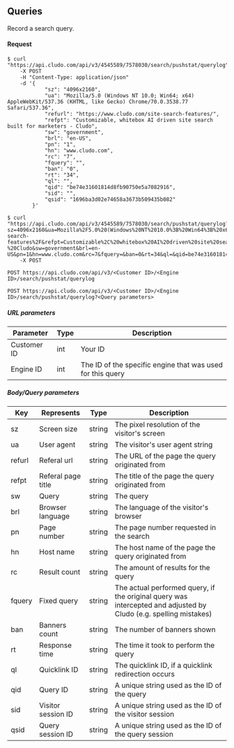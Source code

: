 <h2 id="tracking_queries">Queries</h2>

Record a search query.

<h4>Request</h4>

```shell
$ curl "https://api.cludo.com/api/v3/4545589/7578030/search/pushstat/querylog"
    -X POST
    -H "Content-Type: application/json"
    -d '{
            "sz": "4096x2160",
            "ua": "Mozilla/5.0 (Windows NT 10.0; Win64; x64) AppleWebKit/537.36 (KHTML, like Gecko) Chrome/70.0.3538.77 Safari/537.36",
            "refurl": "https://www.cludo.com/site-search-features/",
            "refpt": "Customizable, whitebox AI driven site search built for marketers - Cludo",
            "sw": "government",
            "brl": "en-US",
            "pn": "1",
            "hn": "www.cludo.com",
            "rc": "7",
            "fquery": "",
            "ban": "0",
            "rt": "34",
            "ql": "",
            "qid": "be74e31601814d8fb90750e5a7082916",
            "sid": "",
            "qsid": "1696ba3d02e74658a3673b509435b082"
        }'
```

```shell
$ curl "https://api.cludo.com/api/v3/4545589/7578030/search/pushstat/querylog?sz=4096x2160&ua=Mozilla%2F5.0%20(Windows%20NT%2010.0%3B%20Win64%3B%20x64)%20AppleWebKit%2F537.36%20(KHTML%2C%20like%20Gecko)%20Chrome%2F70.0.3538.77%20Safari%2F537.36&refurl=https%3A%2F%2Fwww.cludo.com%2Fsite-search-features%2F&refpt=Customizable%2C%20whitebox%20AI%20driven%20site%20search%20built%20for%20marketers%20-%20Cludo&sw=government&brl=en-US&pn=1&hn=www.cludo.com&rc=7&fquery=&ban=0&rt=34&ql=&qid=be74e31601814d8fb90750e5a7082916&sid=&qsid=1696ba3d02e74658a3673b509435b082"
    -X POST
```

`POST https://api.cludo.com/api/v3/<Customer ID>/<Engine ID>/search/pushstat/querylog`

`POST https://api.cludo.com/api/v3/<Customer ID>/<Engine ID>/search/pushstat/querylog?<Query parameters>`

<h5>URL parameters</h5>

Parameter | Type | Description
--- | --- | ---
Customer ID | int | Your ID
Engine ID | int | The ID of the specific engine that was used for this query

<h5>Body/Query parameters</h5>

Key | Represents | Type | Description
--- | --- | --- | ---
sz | Screen size | string | The pixel resolution of the visitor's screen
ua | User agent | string | The visitor's user agent string
refurl | Referal url | string | The URL of the page the query originated from
refpt | Referal page title | string | The title of the page the query originated from
sw | Query | string | The query
brl | Browser language | string | The language of the visitor's browser
pn | Page number | string | The page number requested in the search
hn | Host name | string | The host name of the page the query originated from
rc | Result count | string | The amount of results for the query
fquery | Fixed query | string | The actual performed query, if the original query was intercepted and adjusted by Cludo (e.g. spelling mistakes)
ban | Banners count | string | The number of banners shown
rt | Response time | string | The time it took to perform the query
ql | Quicklink ID | string | The quicklink ID, if a quicklink redirection occurs
qid | Query ID | string | A unique string used as the ID of the query
sid | Visitor session ID | string | A unique string used as the ID of the visitor session
qsid | Query session ID | string | A unique string used as the ID of the query session